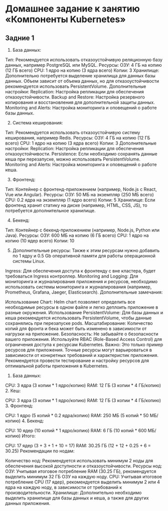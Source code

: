 # Домашнее задание к занятию «Компоненты Kubernetes»

## Задние 1

1. База данных:

Тип: Рекомендуется использовать отказоустойчивую реляционную базу данных, например PostgreSQL или MySQL.
Ресурсы:
ОЗУ: 4 ГБ на копию (12 ГБ всего)
CPU: 1 ядро на копию (3 ядра всего)
Копии: 3
Хранилище: Дополнительно потребуется выделение хранилища для данных базы данных. Объем зависит от объема данных, но для отказоустойчивости рекомендуется использовать PersistentVolume.
Дополнительные настройки:
Replication: Настройка репликации для обеспечения отказоустойчивости.
Backup and Restore: Настройка резервного копирования и восстановления для дополнительной защиты данных.
Monitoring and Alerts: Настройка мониторинга и оповещений о работе базы данных.

2. Система кеширования:

Тип: Рекомендуется использовать отказоустойчивую систему кеширования, например Redis.
Ресурсы:
ОЗУ: 4 ГБ на копию (12 ГБ всего)
CPU: 1 ядро на копию (3 ядра всего)
Копии: 3
Дополнительные настройки:
Replication: Настройка репликации для обеспечения отказоустойчивости.
Persistence: Если необходимо сохранять данные кеша при перезапуске, можно использовать PersistentVolume.
Monitoring and Alerts: Настройка мониторинга и оповещений о работе кеша.

3. Фронтенд:

Тип: Контейнер с фронтенд-приложением (например, Node.js с React, Vue или Angular).
Ресурсы:
ОЗУ: 50 МБ на экземпляр (250 МБ всего)
CPU: 0.2 ядра на экземпляр (1 ядро всего)
Копии: 5
Хранилище: Если фронтенд хранит статику на диске (например, HTML, CSS, JS), то потребуется дополнительное хранилище.

4. Бекенд:

Тип: Контейнер с бекенд-приложением (например, Node.js, Python или Java).
Ресурсы:
ОЗУ: 600 МБ на копию (6 ГБ всего)
CPU: 1 ядро на копию (10 ядер всего)
Копии: 10

5. Дополнительные ресурсы:
Также к этим ресурсам нужно добавить по 1 ядру и 0.5 Gb оперативной памяти для работы операционной системы Linux.

Ingress: Для обеспечения доступа к фронтенду с вне кластера, будет требоваться Ingress контроллер.
Monitoring and Logging: Для мониторинга и журналирования приложения и ресурсов, необходимо использовать системы мониторинга и журналирования (например, Prometheus, Grafana, Jaeger, Elasticsearch).
Дополнительные замечания:

Использование Chart: Helm chart позволяет определить все необходимые ресурсы в одном файле и легко деплоить приложение в разные окружения.
Использование PersistentVolume: Для базы данных и кеша рекомендуется использовать PersistentVolume, чтобы данные сохранялись при перезапуске pods.
Масштабирование: Количество копий для фронта и бека может быть изменено в зависимости от нагрузки на приложение.
Безопасность: Не забывайте о безопасности вашего приложения. Используйте RBAC (Role-Based Access Control) для ограничения доступа к ресурсам Kubernetes.
Важно: Это только пример ресурсов для приложения. Точные ресурсы могут варьироваться в зависимости от конкретных требований и характеристик приложения. Рекомендуется провести тестирование и настройку ресурсов для оптимальной работы приложения в Kubernetes.


1. База данных:

CPU: 3 ядра (3 копии * 1 ядро/копию)
RAM: 12 ГБ (3 копии * 4 ГБ/копию)
2. Кеш:

CPU: 3 ядра (3 копии * 1 ядро/копию)
RAM: 12 ГБ (3 копии * 4 ГБ/копию)
3. Фронтенд:

CPU: 1 ядро (5 копий * 0.2 ядра/копию)
RAM: 250 МБ (5 копий * 50 МБ/копию)
4. Бекенд:

CPU: 10 ядер (10 копий * 1 ядро/копию)
RAM: 6 ГБ (10 копий * 600 МБ/копию)
Итого:

CPU: 17 ядер (3 + 3 + 1 + 10 = 17)
RAM: 30.25 ГБ (12 + 12 + 0.25 + 6 = 30.25)
Рекомендации по нодам:

Количество нод: Рекомендуется использовать минимум 2 ноды для обеспечения высокой доступности и отказоустойчивости.
Ресурсы нод:
ОЗУ: Учитывая итоговое потребление RAM (30.25 ГБ), рекомендуется выделить минимум 32 ГБ ОЗУ на каждую ноду.
CPU: Учитывая итоговое потребление CPU (17 ядер), рекомендуется выделить минимум 2 или 4 ядра на каждую ноду, в зависимости от требований к производительности.
Хранилище: Дополнительно необходимо выделить хранилище для базы данных и кеша, а также для других данных приложения.


